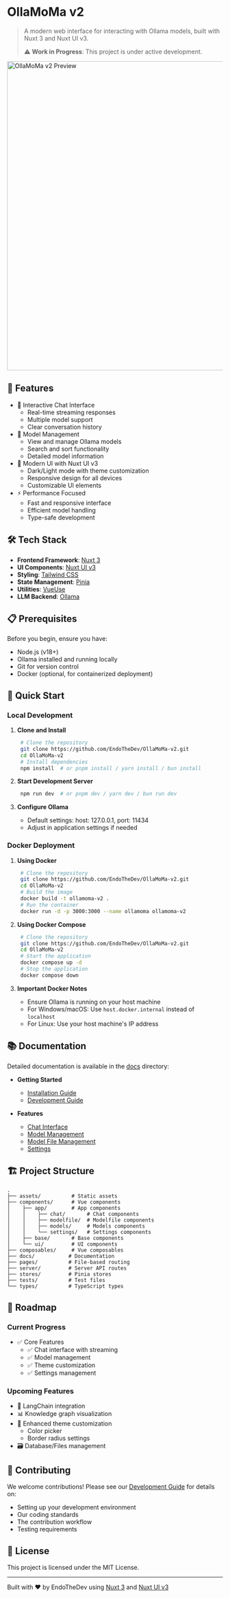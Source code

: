 # OllaMoMa v2

> A modern web interface for interacting with Ollama models, built with Nuxt 3 and Nuxt UI v3.
>
> ⚠️ **Work in Progress**: This project is under active development.

<img src="./assets/preview.gif" width="720" alt="OllaMoMa v2 Preview">

## 🌟 Features

- 🎨 Interactive Chat Interface
  - Real-time streaming responses
  - Multiple model support
  - Clear conversation history
- 🤖 Model Management
  - View and manage Ollama models
  - Search and sort functionality
  - Detailed model information
- 🎨 Modern UI with Nuxt UI v3
  - Dark/Light mode with theme customization
  - Responsive design for all devices
  - Customizable UI elements
- ⚡ Performance Focused
  - Fast and responsive interface
  - Efficient model handling
  - Type-safe development

## 🛠️ Tech Stack

- **Frontend Framework**: [Nuxt 3](https://nuxt.com/)
- **UI Components**: [Nuxt UI v3](https://ui.nuxt.com/)
- **Styling**: [Tailwind CSS](https://tailwindcss.com/)
- **State Management**: [Pinia](https://pinia.vuejs.org/)
- **Utilities**: [VueUse](https://vueuse.org/)
- **LLM Backend**: [Ollama](https://ollama.ai/)

## 📋 Prerequisites

Before you begin, ensure you have:

- Node.js (v18+)
- Ollama installed and running locally
- Git for version control
- Docker (optional, for containerized deployment)

## 🚀 Quick Start

### Local Development

1. **Clone and Install**

   ```bash
    # Clone the repository
    git clone https://github.com/EndoTheDev/OllaMoMa-v2.git
    cd OllaMoMa-v2
    # Install dependencies
    npm install  # or pnpm install / yarn install / bun install
   ```

2. **Start Development Server**

   ```bash
    npm run dev  # or pnpm dev / yarn dev / bun run dev
   ```

3. **Configure Ollama**
   - Default settings: host: 127.0.0.1, port: 11434
   - Adjust in application settings if needed

### Docker Deployment

1. **Using Docker**

   ```bash
    # Clone the repository
    git clone https://github.com/EndoTheDev/OllaMoMa-v2.git
    cd OllaMoMa-v2
    # Build the image
    docker build -t ollamoma-v2 .
    # Run the container
    docker run -d -p 3000:3000 --name ollamoma ollamoma-v2
   ```

2. **Using Docker Compose**

   ```bash
    # Clone the repository
    git clone https://github.com/EndoTheDev/OllaMoMa-v2.git
    cd OllaMoMa-v2
    # Start the application
    docker compose up -d
    # Stop the application
    docker compose down
   ```

3. **Important Docker Notes**
   - Ensure Ollama is running on your host machine
   - For Windows/macOS: Use `host.docker.internal` instead of `localhost`
   - For Linux: Use your host machine's IP address

## 📚 Documentation

Detailed documentation is available in the [docs](./docs) directory:

- **Getting Started**

  - [Installation Guide](./docs/getting-started/installation.md)
  - [Development Guide](./docs/getting-started/development.md)

- **Features**
  - [Chat Interface](./docs/pages/index.md)
  - [Model Management](./docs/pages/models.md)
  - [Model File Management](./docs/pages/modelfile.md)
  - [Settings](./docs/pages/settings.md)

## 🏗️ Project Structure

```
.
├── assets/          # Static assets
├── components/      # Vue components
│    ├── app/        # App components
│    │    ├── chat/       # Chat components
│    │    ├── modelfile/  # Modelfile components
│    │    ├── models/     # Models components
│    │    └── settings/   # Settings components
│    ├── base/       # Base components
│    └── ui/         # UI components
├── composables/     # Vue composables
├── docs/           # Documentation
├── pages/          # File-based routing
├── server/         # Server API routes
├── stores/         # Pinia stores
├── tests/          # Test files
└── types/          # TypeScript types
```

## 📝 Roadmap

### Current Progress

- ✅ Core Features
  - ✅ Chat interface with streaming
  - ✅ Model management
  - ✅ Theme customization
  - ✅ Settings management

### Upcoming Features

- 🔄 LangChain integration
- 📊 Knowledge graph visualization
- 🎨 Enhanced theme customization
  - Color picker
  - Border radius settings
- 🗃️ Database/Files management

## 🤝 Contributing

We welcome contributions! Please see our [Development Guide](./docs/getting-started/development.md) for details on:

- Setting up your development environment
- Our coding standards
- The contribution workflow
- Testing requirements

## 📄 License

This project is licensed under the MIT License.

---

Built with ❤️ by EndoTheDev using [Nuxt 3](https://nuxt.com/) and [Nuxt UI v3](https://ui.nuxt.com/)
